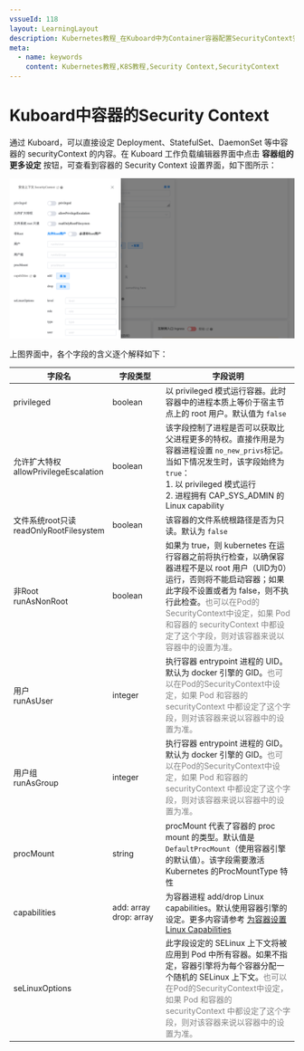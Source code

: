 ```yaml
---
vssueId: 118
layout: LearningLayout
description: Kubernetes教程_在Kuboard中为Container容器配置SecurityContext安全上下文。通过 Kuboard，可以直接设定 Deployment、StatefulSet、DaemonSet 等中容器的 securityContext 的内容。在 Kuboard 工作负载编辑器界面中点击 容器组的更多设定 按钮，可查看到容器的 Security Context 设置界面。
meta:
  - name: keywords
    content: Kubernetes教程,K8S教程,Security Context,SecurityContext
---
```


# Kuboard中容器的Security Context

通过 Kuboard，可以直接设定 Deployment、StatefulSet、DaemonSet 等中容器的 securityContext 的内容。在 Kuboard 工作负载编辑器界面中点击 **容器组的更多设定** 按钮，可查看到容器的 Security Context 设置界面，如下图所示：

![Kubernetes教程_Kuboard中设置容器的SecurityContext](./con-kuboard.assets/image-20191005230605496.png)



上图界面中，各个字段的含义逐个解释如下：

| 字段名                                       | 字段类型                                                    | 字段说明                                                     |
| -------------------------------------------- | ----------------------------------------------------------- | ------------------------------------------------------------ |
| privileged                                   | boolean                                                     | 以 privileged 模式运行容器。此时容器中的进程本质上等价于宿主节点上的 root 用户。默认值为 `false` |
| 允许扩大特权<br />allowPrivilegeEscalation   | boolean                                                     | 该字段控制了进程是否可以获取比父进程更多的特权。直接作用是为容器进程设置 `no_new_privs`标记。当如下情况发生时，该字段始终为 `true`：<br />1. 以 privileged 模式运行<br />2. 进程拥有 CAP_SYS_ADMIN 的 Linux capability |
| 文件系统root只读<br />readOnlyRootFilesystem | boolean                                                     | 该容器的文件系统根路径是否为只读。默认为 `false`             |
| 非Root<br />runAsNonRoot                     | boolean                                                     | 如果为 true，则 kubernetes 在运行容器之前将执行检查，以确保容器进程不是以 root 用户（UID为0）运行，否则将不能启动容器；如果此字段不设置或者为 false，则不执行此检查。<font color="grey">也可以在Pod的SecurityContext中设定，如果 Pod 和容器的 securityContext 中都设定了这个字段，则对该容器来说以容器中的设置为准。</font> |
| 用户<br />runAsUser                          | integer                                                     | 执行容器 entrypoint 进程的 UID。默认为 docker 引擎的 GID。<font color="grey">也可以在Pod的SecurityContext中设定，如果 Pod 和容器的 securityContext 中都设定了这个字段，则对该容器来说以容器中的设置为准。</font> |
| 用户组<br />runAsGroup                       | integer                                                     | 执行容器 entrypoint 进程的 GID。默认为 docker 引擎的 GID。<font color="grey">也可以在Pod的SecurityContext中设定，如果 Pod 和容器的 securityContext 中都设定了这个字段，则对该容器来说以容器中的设置为准。</font> |
| procMount                                    | string                                                      | procMount 代表了容器的 proc mount 的类型。默认值是 `DefaultProcMount`（使用容器引擎的默认值）。该字段需要激活 Kubernetes 的ProcMountType 特性 |
| capabilities                                 | <div style="width: 80px;">add: array<br />drop: array</div> | 为容器进程 add/drop Linux capabilities。默认使用容器引擎的设定。更多内容请参考 [为容器设置Linux Capabilities](./con-cap.html) |
| seLinuxOptions                               |                                                             | 此字段设定的 SELinux 上下文将被应用到 Pod 中所有容器。如果不指定，容器引擎将为每个容器分配一个随机的 SELinux 上下文。<font color="grey">也可以在Pod的SecurityContext中设定，如果 Pod 和容器的 securityContext 中都设定了这个字段，则对该容器来说以容器中的设置为准。</font> |

